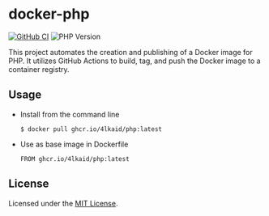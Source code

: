 # docker-php

[![GitHub CI](https://github.com/4lkaid/docker-php/actions/workflows/docker-publish.yaml/badge.svg)](https://github.com/4lkaid/docker-php/actions/workflows/docker-publish.yaml)
![PHP Version](https://img.shields.io/badge/PHP-8.4.4-orange)

This project automates the creation and publishing of a Docker image for PHP. It utilizes GitHub Actions to build, tag, and push the Docker image to a container registry.

## Usage

- Install from the command line
  ```
  $ docker pull ghcr.io/4lkaid/php:latest
  ```
- Use as base image in Dockerfile
  ```
  FROM ghcr.io/4lkaid/php:latest
  ```

## License

Licensed under the [MIT License](LICENSE).